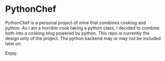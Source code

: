 PythonChef
==========

PythonChef is a personal project of mine that combines cooking and python. As I am a horrible cook taking a python class, I decided to combine both into a cooking blog powered by python. This repo is currently the design only of the project. The python backend may or may not be included later on.

Enjoy.
